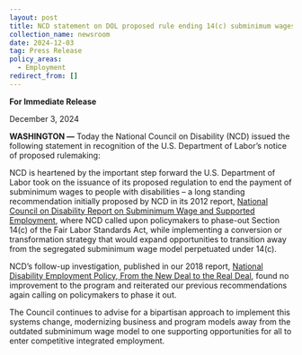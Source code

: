 ```yaml
---
layout: post
title: NCD statement on DOL proposed rule ending 14(c) subminimum wages
collection_name: newsroom
date: 2024-12-03
tag: Press Release
policy_areas:
  - Employment
redirect_from: []
---
```

**For Immediate Release**

December 3, 2024                                      

**WASHINGTON —** Today the National Council on Disability (NCD) issued the following statement in recognition of the U.S. Department of Labor’s notice of proposed rulemaking:

NCD is heartened by the important step forward the U.S. Department of Labor took on the issuance of its proposed regulation to end the payment of subminimum wages to people with disabilities – a long standing recommendation initially proposed by NCD in its 2012 report, [National Council on Disability Report on Subminimum Wage and Supported Employment](https://www.ncd.gov/report/national-council-on-disability-report-on-subminimum-wage-and-supported-employment/), where NCD called upon policymakers to phase-out Section 14(c) of the Fair Labor Standards Act, while implementing a conversion or transformation strategy that would expand opportunities to transition away from the segregated subminimum wage model perpetuated under 14(c). 

NCD’s follow-up investigation, published in our 2018 report, [National Disability Employment Policy, From the New Deal to the Real Deal](https://www.ncd.gov/report/national-disability-employment-policy-from-the-new-deal-to-the-real-deal-joining-the-industries-of-the-future/), found no improvement to the program and reiterated our previous recommendations again calling on policymakers to phase it out. 

The Council continues to advise for a bipartisan approach to implement this systems change, modernizing business and program models away from the outdated subminimum wage model to one supporting opportunities for all to enter competitive integrated employment.
